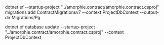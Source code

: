 

 dotnet ef --startup-project "../amorphie.contract/amorphie.contract.csproj" migrations add ContractMigrationsv7 --context ProjectDbContext --output-dir Migrations/Pg

 
dotnet ef database update --startup-project "../amorphie.contract/amorphie.contract.csproj"  --context ProjectDbContext

 